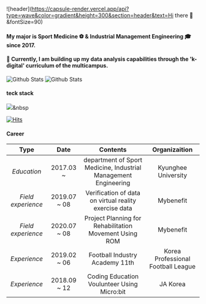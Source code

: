 ![header](https://capsule-render.vercel.app/api?type=wave&color=gradient&height=300&section=header&text=Hi there 👋&fontSize=90)

#### My major is Sport Medicine :soccer: & Industrial Management Engineering :mortar_board: since 2017.
#### 🌱 Currently, I am building up my data analysis capabilities through the 'k-digital' curriculum of the multicampus.

![Github Stats](https://github-readme-stats.vercel.app/api?username=so02e&show_icons=true)
![Github Stats](github-readme-stats.vercel.app/api/top-langs/?username={so02e}&langs_count=8)

#### teck stack
<a href="링크걸_주소"><img src="https://img.shields.io/badge/쓰고자하는_텍스트-컬러코드?style=flat-square&logo=simpleicons에서_아이콘이름&logoColor=white&link=내링크"/></a>&nbsp


[![Hits](https://hits.seeyoufarm.com/api/count/incr/badge.svg?url=https%3A%2F%2Fgithub.com%2Fso02e&count_bg=%23FDACCD&title_bg=%23F5435E&icon=&icon_color=%23E7E7E7&title=hits&edge_flat=false)](https://hits.seeyoufarm.com)



#### Career
| **Type** | **Date** | **Contents** | **Organizaition** |
|:--------:|:--------:|:--------:|:--------:|
| *Education* | 2017.03 ~ | department of Sport Medicine, Industrial Management Engineering | Kyunghee University|
| *Field experience* | 2019.07 ~ 08| Verification of data on virtual reality exercise data | Mybenefit |
| *Field experience* | 2020.07 ~ 08| Project Planning for Rehabilitation Movement Using ROM | Mybenefit |
| *Experience* | 2019.02 ~ 06| Football Industry Academy 11th | Korea Professional Football League |
| *Experience* | 2018.09 ~ 12| Coding Education Voulunteer Using Micro:bit | JA Korea |
